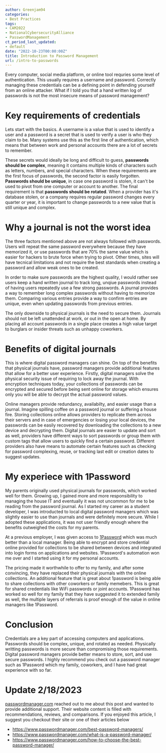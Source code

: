 ```yaml
---
author: Greenjam94
categories:
- Best Practices
tags:
- CAM2022
- NationalCybersecurityAlliance
- PasswordManagement
ct_period_last_updated:
- default
date: "2022-10-23T00:00:00Z"
title: Introduction to Password Management
url: /intro-to-passwords
---
```


Every computer, social media platform, or online tool requries some level of authentication. This usually requires a username and password. Correctly managing these credentials can be a defining point in defending yourself from an online attacker. What if I told you that a hand written log of passwords is not the most insecure means of password management?

# Key requirements of credentials

Lets start with the basics. A username is a value that is used to identify a user and a password is a secret that is used to verify a user is who they claim to be. Many systems use this as the first line of authentication, which means that between work and personal accounts there are a lot of secrets to remember.

These secrets would ideally be long and difficult to guess, **passwords should be complex**, meaning it contains multiple kinds of characters such as letters, numbers, and special characters. When these requirements are the first focus of passwords, the second factor is easily forgotten. **Passwords should be unique**, in case one password is stolen, it can't be used to pivot from one computer or account to another. The final requirement is that **passwords should be rotated**. When a provider has it's database stolen, or a company requires regular password changes every quarter or year, it is important to change passwords to a new value that is still unique and complex.

# Why a journal is not the worst idea

The three factors mentioned above are not always followed with passwords. Users will repeat the same password everywhere because they have memorized it, or use passwords that are 70% the same value which is easier for hackers to brute force when trying to pivot. Other times, sites will have tecnical limitations and not require the best standards when creating a password and allow weak ones to be created.

In order to make sure passwords are the highest quality, I would rather see users keep a hand written journal to track long, unqiue passwords instead of having users repeatedly use a few strong passwords. A journal provides a way to remember long complex passwords without having to memorize them. Comparing various entries provide a way to confirm entries are unique, even when updating passwords from previous entries.

The only downside to physical journals is the need to secure them. Journals should not be left unattended at work, or out in the open at home. By placing all account passwords in a single place creates a high value target to burglars or insider threats such as unhappy coworkers.

# Benefits of digital journals

This is where digital password managers can shine. On top of the benefits that physical journals have, password managers provide additional features that allow for a better user experience. Firstly, digital managers solve the physical security issue of requiring to lock away the journal. With encryption techniques today, your collections of passwords can be encrypted and secured before being sent online for storage which ensures only you will be able to decrypt the actual password values.

Online managers provide redundancy, availabilty, and easier usage than a journal. Imagine spilling coffee on a password journal or suffering a house fire. Storing collections online allows providers to replicate them across their servers and in case of emergencies or losing your local devices, the passwords can be easily recovered by downloading the collections to a new device and decrypting them.
Digital journals are easier to update and sort as well, providers have different ways to sort passwords or group them with custom tags that allow users to quickly find a certain password. Different providers also have means to automate certain features such as checking for password complexing, reuse, or tracking last edit or creation dates to suggest updates.

# My experiece with 1Password

My parents originally used physical journals for passwords, which worked well for them. Growing up, I gained more and more responsibility to managing the house IT and eventually it was not uncommon for me to be reading from the password journal. As I started my career as a student developer, I was introducted to local digital password managers which was slightly easier to use than journals and were definitely more secure. While I adopted these applications, it was not user friendly enough where the benefits outweighed the costs for my parents.

At a previous employer, I was given access to [1Password](https://1password.com/) which was much better than a local manager. Being able to encrypt and store credential online provided for collections to be shared between devices and integrated into login forms on applications and websites. 1Password's automation won me over and I started using it for my personal accounts.

The pricing made it worthwhile to offer to my family, and after some convincing, they have replaced their physical journals with the online collections. An additional feature that is great about 1password is being able to share collections with other coworkers or family memebers. This is great for shared credentials like WiFi passwords or joint accounts. 1Password has worked so well for my family that they have suggested it to extended family as well, the multiple layers of referrals is proof enough of the value in online managers like 1Password.

# Conclusion

Credentials are a key part of accessing computers and applications. Passwords should be complex, unique, and rotated as needed. Physically writting passwords is more secure than compromising those requirements. Digital password managers provide better means to store, sort, and use secure passwords. I highly recommend you check out a password manager such as 1Password which my family, coworkers, and I have had great experience with so far.

# Update 2/18/2023

[passwordmanager.com](https://www.passwordmanager.com) reached out to me about this post and wanted to provide additional support. Their website content is filled with recommendations, reviews, and comparisons. If you enjoyed this article, I suggest you checkout their site or one of their articles below

- https://www.passwordmanager.com/best-password-managers/
- https://www.passwordmanager.com/what-is-a-password-manager/
- https://www.passwordmanager.com/how-to-choose-the-best-password-manager/